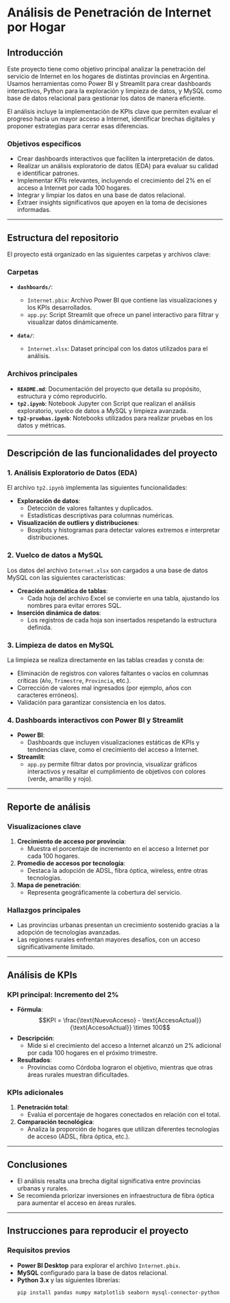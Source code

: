 # **Análisis de Penetración de Internet por Hogar**

## **Introducción**
Este proyecto tiene como objetivo principal analizar la penetración del servicio de Internet en los hogares de distintas provincias en Argentina. Usamos herramientas como Power BI y Streamlit para crear dashboards interactivos, Python para la exploración y limpieza de datos, y MySQL como base de datos relacional para gestionar los datos de manera eficiente.

El análisis incluye la implementación de KPIs clave que permiten evaluar el progreso hacia un mayor acceso a Internet, identificar brechas digitales y proponer estrategias para cerrar esas diferencias.

### **Objetivos específicos**
- Crear dashboards interactivos que faciliten la interpretación de datos.
- Realizar un análisis exploratorio de datos (EDA) para evaluar su calidad e identificar patrones.
- Implementar KPIs relevantes, incluyendo el crecimiento del 2% en el acceso a Internet por cada 100 hogares.
- Integrar y limpiar los datos en una base de datos relacional.
- Extraer insights significativos que apoyen en la toma de decisiones informadas.

---

## **Estructura del repositorio**
El proyecto está organizado en las siguientes carpetas y archivos clave:

### **Carpetas**
- **`dashboards/`**:
  - `Internet.pbix`: Archivo Power BI que contiene las visualizaciones y los KPIs desarrollados.
  - `app.py`: Script Streamlit que ofrece un panel interactivo para filtrar y visualizar datos dinámicamente.
  
- **`data/`**:
  - `Internet.xlsx`: Dataset principal con los datos utilizados para el análisis.

### **Archivos principales**
- **`README.md`**: Documentación del proyecto que detalla su propósito, estructura y cómo reproducirlo.
- **`tp2.ipynb`**: Notebook Jupyter con Script que realizan el análisis exploratorio, vuelco de datos a MySQL y limpieza avanzada.
- **`tp2-pruebas.ipynb`**: Notebooks utilizados para realizar pruebas en los datos y métricas.

---

## **Descripción de las funcionalidades del proyecto**
### **1. Análisis Exploratorio de Datos (EDA)**
El archivo `tp2.ipynb` implementa las siguientes funcionalidades:
- **Exploración de datos**:
  - Detección de valores faltantes y duplicados.
  - Estadísticas descriptivas para columnas numéricas.
- **Visualización de outliers y distribuciones**:
  - Boxplots y histogramas para detectar valores extremos e interpretar distribuciones.

### **2. Vuelco de datos a MySQL**
Los datos del archivo `Internet.xlsx` son cargados a una base de datos MySQL con las siguientes características:
- **Creación automática de tablas**:
  - Cada hoja del archivo Excel se convierte en una tabla, ajustando los nombres para evitar errores SQL.
- **Inserción dinámica de datos**:
  - Los registros de cada hoja son insertados respetando la estructura definida.

### **3. Limpieza de datos en MySQL**
La limpieza se realiza directamente en las tablas creadas y consta de:
- Eliminación de registros con valores faltantes o vacíos en columnas críticas (`Año`, `Trimestre`, `Provincia`, etc.).
- Corrección de valores mal ingresados (por ejemplo, años con caracteres erróneos).
- Validación para garantizar consistencia en los datos.

### **4. Dashboards interactivos con Power BI y Streamlit**
- **Power BI**:
  - Dashboards que incluyen visualizaciones estáticas de KPIs y tendencias clave, como el crecimiento del acceso a Internet.
- **Streamlit**:
  - `app.py` permite filtrar datos por provincia, visualizar gráficos interactivos y resaltar el cumplimiento de objetivos con colores (verde, amarillo y rojo).

---

## **Reporte de análisis**
### **Visualizaciones clave**
1. **Crecimiento de acceso por provincia**:
   - Muestra el porcentaje de incremento en el acceso a Internet por cada 100 hogares.
2. **Promedio de accesos por tecnología**:
   - Destaca la adopción de ADSL, fibra óptica, wireless, entre otras tecnologías.
3. **Mapa de penetración**:
   - Representa geográficamente la cobertura del servicio.

### **Hallazgos principales**
- Las provincias urbanas presentan un crecimiento sostenido gracias a la adopción de tecnologías avanzadas.
- Las regiones rurales enfrentan mayores desafíos, con un acceso significativamente limitado.

---

## **Análisis de KPIs**
### **KPI principal: Incremento del 2%**
- **Fórmula**:
  $$KPI = \frac{\text{NuevoAcceso} - \text{AccesoActual}}{\text{AccesoActual}} \times 100$$
- **Descripción**:
  - Mide si el crecimiento del acceso a Internet alcanzó un 2% adicional por cada 100 hogares en el próximo trimestre.
- **Resultados**:
  - Provincias como Córdoba lograron el objetivo, mientras que otras áreas rurales muestran dificultades.

### **KPIs adicionales**
1. **Penetración total**:
   - Evalúa el porcentaje de hogares conectados en relación con el total.
2. **Comparación tecnológica**:
   - Analiza la proporción de hogares que utilizan diferentes tecnologías de acceso (ADSL, fibra óptica, etc.).

---

## **Conclusiones**
- El análisis resalta una brecha digital significativa entre provincias urbanas y rurales.
- Se recomienda priorizar inversiones en infraestructura de fibra óptica para aumentar el acceso en áreas rurales.

---

## **Instrucciones para reproducir el proyecto**
### **Requisitos previos**
- **Power BI Desktop** para explorar el archivo `Internet.pbix`.
- **MySQL** configurado para la base de datos relacional.
- **Python 3.x** y las siguientes librerías:
  ```bash
  pip install pandas numpy matplotlib seaborn mysql-connector-python streamlit